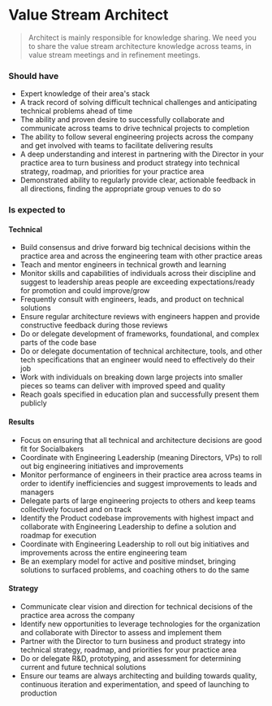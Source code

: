# Value Stream Architect
> Architect is mainly responsible for knowledge sharing. We need you to share the value stream architecture knowledge across teams, in value stream meetings and in refinement meetings. 

 
### Should have
* Expert knowledge of their area's stack
* A track record of solving difficult technical challenges and anticipating technical problems ahead of time
* The ability and proven desire to successfully collaborate and communicate across teams to drive technical projects to completion
* The ability to follow several engineering projects across the company and get involved with teams to facilitate delivering results
* A deep understanding and interest in partnering with the Director in your practice area to turn business and product strategy into technical strategy, roadmap, and priorities for your practice area
* Demonstrated ability to regularly provide clear, actionable feedback in all directions, finding the appropriate group venues to do so

### Is expected to
#### Technical
* Build consensus and drive forward big technical decisions within the practice area and across the engineering team with other practice areas
* Teach and mentor engineers in technical growth and learning
* Monitor skills and capabilities of individuals across their discipline and suggest to leadership areas people are exceeding expectations/ready for promotion and could improve/grow
* Frequently consult with engineers, leads, and product on technical solutions
* Ensure regular architecture reviews with engineers happen and provide constructive feedback during those reviews
* Do or delegate development of frameworks, foundational, and complex parts of the code base
* Do or delegate documentation of technical architecture, tools, and other tech specifications that an engineer would need to effectively do their job
* Work with individuals on breaking down large projects into smaller pieces so teams can deliver with improved speed and quality 
* Reach goals specified in education plan and successfully present them publicly

#### Results
* Focus on ensuring that all technical and architecture decisions are good fit for Socialbakers 
* Coordinate with Engineering Leadership (meaning Directors, VPs) to roll out big engineering initiatives and improvements
* Monitor performance of engineers in their practice area across teams in order to identify inefficiencies and suggest improvements to leads and managers
* Delegate parts of large engineering projects to others and keep teams collectively focused and on track
* Identify the Product codebase improvements with highest impact and collaborate with Engineering Leadership to define a solution and roadmap for execution
* Coordinate with Engineering Leadership to roll out big initiatives and improvements across the entire engineering team
* Be an exemplary model for active and positive mindset, bringing solutions to surfaced problems, and coaching others to do the same
 
#### Strategy
* Communicate clear vision and direction for technical decisions of the practice area across the company
* Identify new opportunities to leverage technologies for the organization and collaborate with Director to assess and implement them
* Partner with the Director to turn business and product strategy into technical strategy, roadmap, and priorities for your practice area
* Do or delegate R&D, prototyping, and assessment for determining current and future technical solutions
* Ensure our teams are always architecting and building towards quality, continuous iteration and experimentation, and speed of launching to production
